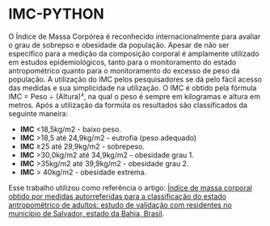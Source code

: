 # IMC-PYTHON
O Índice de Massa Corpórea é reconhecido internacionalmente para avaliar o grau de sobrepso e obesidade da população. Apesar de não ser específico para a medição da composição corporal é amplamente utilizado em estudos epidemiológicos,
tanto para o monitoramento do estado antropométrico quanto para o monitoramento do excesso de peso da população. A utilização do IMC pelos pesquisadores se dá
pelo fácil acesso das medidas e sua simplicidade na utilização. O IMC é obtido pela fórmula IMC = Peso ÷ (Altura)², na qual o peso é sempre em kilogramas e altura em metros. Após a utilização da formúla os resultados são classificados da seguinte 
maneira:

+ **IMC** <18,5kg/m2 - baixo peso.
+ **IMC** >18,5 até 24,9kg/m2 - eutrofia (peso adequado)
+ **IMC** ≥25 até 29,9kg/m2 - sobrepeso.
+ **IMC** >30,0kg/m2 até 34,9kg/m2 - obesidade grau 1.
+ **IMC** >35kg/m2 até 39,9kg/m2 - obesidade grau 2.
+ **IMC** > 40kg/m2 - obesidade extrema.



Esse trabalho utilizou como referência o artigo: [Índice de massa corporal obtido por medidas autorreferidas para a classificação do estado antropométrico de adultos: estudo de validação com residentes no município de Salvador, estado da Bahia, Brasil](http://scielo.iec.gov.br/scielo.php?pid=S1679-49742012000200015&script=sci_arttext). 
